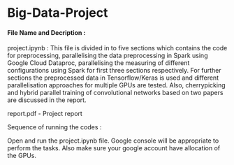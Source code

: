 # Big-Data-Project
#### File Name and Decription :

project.ipynb : This file is divided in to five sections which contains the code for preprocessing, parallelising the data preprocessing in Spark using Google Cloud Dataproc, parallelising the measuring of different configurations using Spark for first three sections respectively. For further sections the preprocessed data in Tensorflow/Keras is used and different parallelisation approaches for multiple GPUs are tested. Also, cherrypicking and hybrid parallel training of convolutional networks based on two papers are discussed in the report.

report.pdf - Project report


Sequence of running the codes :

Open and run the project.ipynb file. Google console will be appropriate to perform the tasks. Also make sure your google account have allocation of the GPUs.
